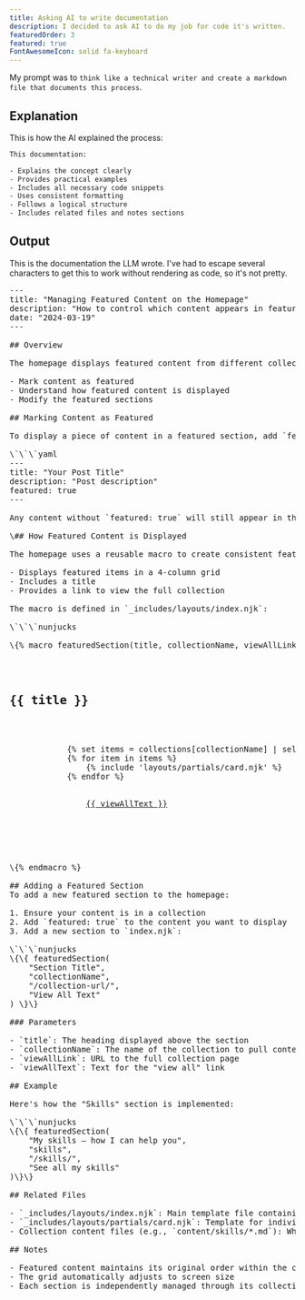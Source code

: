 ```yaml
---
title: Asking AI to write documentation
description: I decided to ask AI to do my job for code it's written.
featuredOrder: 3
featured: true
FontAwesomeIcon: solid fa-keyboard
---
```


My prompt was to `think like a technical writer and create a markdown file that documents this process`.

## Explanation

This is how the AI explained the process:

```txt
This documentation:

- Explains the concept clearly
- Provides practical examples
- Includes all necessary code snippets
- Uses consistent formatting
- Follows a logical structure
- Includes related files and notes sections
```

## Output

This is the documentation the LLM wrote. I've had to escape several characters to get this to work without rendering as code, so it's not pretty.

<pre>
---
title: "Managing Featured Content on the Homepage"
description: "How to control which content appears in featured sections on the homepage"
date: "2024-03-19"
---

## Overview

The homepage displays featured content from different collections (Static Site Generator posts, Skills, and Podcasts) in a grid layout. This guide explains how to:

- Mark content as featured
- Understand how featured content is displayed
- Modify the featured sections

## Marking Content as Featured

To display a piece of content in a featured section, add `featured: true` to its frontmatter:

\`\`\`yaml
---
title: "Your Post Title"
description: "Post description"
featured: true
---

Any content without `featured: true` will still appear in the full collection but won't display on the homepage.

\## How Featured Content is Displayed

The homepage uses a reusable macro to create consistent featured sections. Each section:

- Displays featured items in a 4-column grid
- Includes a title
- Provides a link to view the full collection

The macro is defined in `_includes/layouts/index.njk`:

\`\`\`nunjucks

\{% macro featuredSection(title, collectionName, viewAllLink, viewAllText) %}
    <section class="mb-8 border-2" id="{{ collectionName }}">
        <h2 class="px-3 py-2">{{ title }}</h2>
        <div class="grid col-auto sm:grid-cols-4 gap-3 px-3 py-3">
            {% set items = collections[collectionName] | selectattr("data.featured") %}
            {% for item in items %}
                {% include 'layouts/partials/card.njk' %}
            {% endfor %}
            <div class="col-span-full text-xl font-bold italic">
                <a href="{{ viewAllLink }}">{{ viewAllText }}</a>
            </div>
        </div>
    </section>
\{% endmacro %}

## Adding a Featured Section
To add a new featured section to the homepage:

1. Ensure your content is in a collection
2. Add `featured: true` to the content you want to display
3. Add a new section to `index.njk`:

\`\`\`nunjucks
\{\{ featuredSection(
    "Section Title",
    "collectionName",
    "/collection-url/",
    "View All Text"
) \}\}

### Parameters

- `title`: The heading displayed above the section
- `collectionName`: The name of the collection to pull content from
- `viewAllLink`: URL to the full collection page
- `viewAllText`: Text for the "view all" link

## Example

Here's how the "Skills" section is implemented:

\`\`\`nunjucks
\{\{ featuredSection(
    "My skills — how I can help you",
    "skills",
    "/skills/",
    "See all my skills"
)\}\}

## Related Files

- `_includes/layouts/index.njk`: Main template file containing the featured sections
- `_includes/layouts/partials/card.njk`: Template for individual content cards
- Collection content files (e.g., `content/skills/*.md`): Where `featured: true` is set

## Notes

- Featured content maintains its original order within the collection
- The grid automatically adjusts to screen size
- Each section is independently managed through its collection's frontmatter
</pre>
